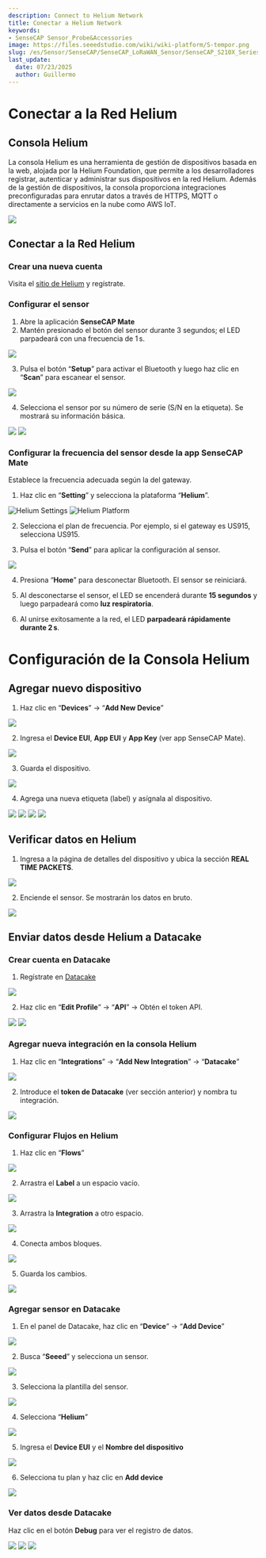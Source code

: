 ```yaml
---
description: Connect to Helium Network
title: Conectar a Helium Network
keywords:
- SenseCAP Sensor_Probe&Accessories
image: https://files.seeedstudio.com/wiki/wiki-platform/S-tempor.png
slug: /es/Sensor/SenseCAP/SenseCAP_LoRaWAN_Sensor/SenseCAP_S210X_Series/tutorial/How-to-Connect-SenseCAP-S210X-to-Helium-Network
last_update:
  date: 07/23/2025
  author: Guillermo
---
```


# Conectar a la Red Helium

## Consola Helium

La consola Helium es una herramienta de gestión de dispositivos basada en la web, alojada por la Helium Foundation, que permite a los desarrolladores registrar, autenticar y administrar sus dispositivos en la red Helium. Además de la gestión de dispositivos, la consola proporciona integraciones preconfiguradas para enrutar datos a través de HTTPS, MQTT o directamente a servicios en la nube como AWS IoT.

![](https://files.seeedstudio.com/wiki/SenseCAPS210X/Helium_Network/003.png)

## Conectar a la Red Helium

### Crear una nueva cuenta
Visita el [sitio de Helium](https://console.helium.com/) y regístrate.

### Configurar el sensor
1. Abre la aplicación **SenseCAP Mate**  
2. Mantén presionado el botón del sensor durante 3 segundos; el LED parpadeará con una frecuencia de 1 s.

![](https://files.seeedstudio.com/wiki/SenseCAPS210X/Helium_Network/004.png)

3. Pulsa el botón “**Setup**” para activar el Bluetooth y luego haz clic en “**Scan**” para escanear el sensor.

![](https://files.seeedstudio.com/wiki/SenseCAPS210X/Helium_Network/005.png)

4. Selecciona el sensor por su número de serie (S/N en la etiqueta). Se mostrará su información básica.

![](https://files.seeedstudio.com/wiki/SenseCAPS210X/Helium_Network/006.png) ![](https://files.seeedstudio.com/wiki/SenseCAPS210X/Helium_Network/007.png)

### Configurar la frecuencia del sensor desde la app SenseCAP Mate

Establece la frecuencia adecuada según la del gateway.

1. Haz clic en “**Setting**” y selecciona la plataforma “**Helium**”.

![Helium Settings](https://files.seeedstudio.com/wiki/SenseCAPS210X/Helium_Network/008.png) ![Helium Platform](https://files.seeedstudio.com/wiki/SenseCAPS210X/Helium_Network/009.png)

2. Selecciona el plan de frecuencia. Por ejemplo, si el gateway es US915, selecciona US915.

3. Pulsa el botón “**Send**” para aplicar la configuración al sensor.

![](https://files.seeedstudio.com/wiki/SenseCAPS210X/Helium_Network/0010.png)

4. Presiona “**Home**” para desconectar Bluetooth. El sensor se reiniciará.

5. Al desconectarse el sensor, el LED se encenderá durante **15 segundos** y luego parpadeará como **luz respiratoria**.

6. Al unirse exitosamente a la red, el LED **parpadeará rápidamente durante 2 s**.

# Configuración de la Consola Helium

## Agregar nuevo dispositivo

1. Haz clic en “**Devices**” → “**Add New Device**”

![](https://files.seeedstudio.com/wiki/SenseCAPS210X/Helium_Network/0011.png)

2. Ingresa el **Device EUI**, **App EUI** y **App Key** (ver app SenseCAP Mate).

![](https://files.seeedstudio.com/wiki/SenseCAPS210X/Helium_Network/0012.png)

3. Guarda el dispositivo.

![](https://files.seeedstudio.com/wiki/SenseCAPS210X/Helium_Network/0013.png)

4. Agrega una nueva etiqueta (label) y asígnala al dispositivo.

![](https://files.seeedstudio.com/wiki/SenseCAPS210X/Helium_Network/0014.png)
![](https://files.seeedstudio.com/wiki/SenseCAPS210X/Helium_Network/0015.png)
![](https://files.seeedstudio.com/wiki/SenseCAPS210X/Helium_Network/0016.png)
![](https://files.seeedstudio.com/wiki/SenseCAPS210X/Helium_Network/0017.png)

## Verificar datos en Helium

1. Ingresa a la página de detalles del dispositivo y ubica la sección **REAL TIME PACKETS**.

![](https://files.seeedstudio.com/wiki/SenseCAPS210X/Helium_Network/0018.png)

2. Enciende el sensor. Se mostrarán los datos en bruto.

![](https://files.seeedstudio.com/wiki/SenseCAPS210X/Helium_Network/0019.png)

## Enviar datos desde Helium a Datacake

### Crear cuenta en Datacake

1. Regístrate en [Datacake](https://datacake.co/)

![](https://files.seeedstudio.com/wiki/SenseCAPS210X/Helium_Network/0020.png)

2. Haz clic en “**Edit Profile**” → “**API**” → Obtén el token API.

![](https://files.seeedstudio.com/wiki/SenseCAPS210X/Helium_Network/0021.png)
![](https://files.seeedstudio.com/wiki/SenseCAPS210X/Helium_Network/0022.png)

### Agregar nueva integración en la consola Helium

1. Haz clic en “**Integrations**” → “**Add New Integration**” → “**Datacake**”

![](https://files.seeedstudio.com/wiki/SenseCAPS210X/Helium_Network/0023.png)

2. Introduce el **token de Datacake** (ver sección anterior) y nombra tu integración.

![](https://files.seeedstudio.com/wiki/SenseCAPS210X/Helium_Network/0024.png)

### Configurar Flujos en Helium

1. Haz clic en “**Flows**”

![](https://files.seeedstudio.com/wiki/SenseCAPS210X/Helium_Network/0025.png)

2. Arrastra el **Label** a un espacio vacío.

![](https://files.seeedstudio.com/wiki/SenseCAPS210X/Helium_Network/0026.png)

3. Arrastra la **Integration** a otro espacio.

![](https://files.seeedstudio.com/wiki/SenseCAPS210X/Helium_Network/0027.png)

4. Conecta ambos bloques.

![](https://files.seeedstudio.com/wiki/SenseCAPS210X/Helium_Network/0028.png)

5. Guarda los cambios.

![](https://files.seeedstudio.com/wiki/SenseCAPS210X/Helium_Network/0029.png)

### Agregar sensor en Datacake

1. En el panel de Datacake, haz clic en “**Device**” → “**Add Device**”

![](https://files.seeedstudio.com/wiki/SenseCAPS210X/Helium_Network/0030.png)

2. Busca “**Seeed**” y selecciona un sensor.

![](https://files.seeedstudio.com/wiki/SenseCAPS210X/Helium_Network/0031.png)

3. Selecciona la plantilla del sensor.

![](https://files.seeedstudio.com/wiki/SenseCAPS210X/Helium_Network/0032.png)

4. Selecciona “**Helium**”

![](https://files.seeedstudio.com/wiki/SenseCAPS210X/Helium_Network/0033.png)

5. Ingresa el **Device EUI** y el **Nombre del dispositivo**

![](https://files.seeedstudio.com/wiki/SenseCAPS210X/Helium_Network/0034.png)

6. Selecciona tu plan y haz clic en **Add device**

![](https://files.seeedstudio.com/wiki/SenseCAPS210X/Helium_Network/0035.png)

### Ver datos desde Datacake

Haz clic en el botón **Debug** para ver el registro de datos.

![](https://files.seeedstudio.com/wiki/SenseCAPS210X/Helium_Network/0036.png)
![](https://files.seeedstudio.com/wiki/SenseCAPS210X/Helium_Network/0037.png)
![](https://files.seeedstudio.com/wiki/SenseCAPS210X/Helium_Network/0038.png)
